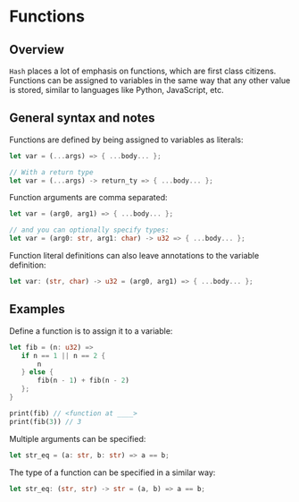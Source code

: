 # Functions

## Overview

`Hash` places a lot of emphasis on functions, which are first class citizens.
Functions can be assigned to variables in the same way that any other value is stored, similar to languages like Python, JavaScript, etc.

## General syntax and notes

Functions are defined by being assigned to variables as literals:

```rust
let var = (...args) => { ...body... };

// With a return type
let var = (...args) -> return_ty => { ...body... };
```

Function arguments are comma separated:

```rust
let var = (arg0, arg1) => { ...body... };

// and you can optionally specify types:
let var = (arg0: str, arg1: char) -> u32 => { ...body... };
```

Function literal definitions can also leave annotations to
the variable definition:

```rust
let var: (str, char) -> u32 = (arg0, arg1) => { ...body... };
```

## Examples

Define a function is to assign it to a variable:

```rust
let fib = (n: u32) => 
   if n == 1 || n == 2 {
       n
   } else {
       fib(n - 1) + fib(n - 2)
   };
}

print(fib) // <function at ____>
print(fib(3)) // 3
```

Multiple arguments can be specified:

```rust
let str_eq = (a: str, b: str) => a == b;
```

The type of a function can be specified in a similar way:

```rust
let str_eq: (str, str) -> str = (a, b) => a == b;
```
